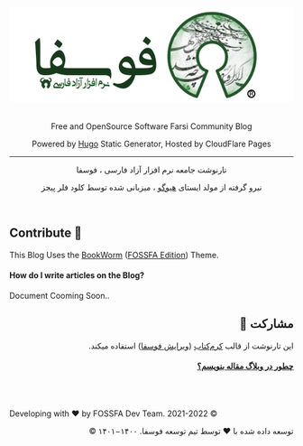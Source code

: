 
<div align="center">

<img src="/static/images/FossfaWide.png">
<br><br>
<!-- <img src="https://img.shields.io/github/languages/code-size/fossfa/blog?style=social">
<img src="https://img.shields.io/github/license/FOSSFA/blog?style=social"> -->

<!-- <a href="https://app.netlify.com/sites/fossfa/deploys"><img src="https://api.netlify.com/api/v1/badges/85842b06-62b3-42dd-9026-cadfbe3fe70b/deploy-status"></a> -->
<!-- <br> -->
Free and OpenSource Software Farsi Community Blog

Powered by [Hugo](https://gohugo.io) Static Generator, Hosted by CloudFlare Pages

---

تارنوشت جامعه نرم افزار آزاد فارسی ، فوسفا

نیرو گرفته از مولد ایستای [هیوگو](https://gohugo.io) ، میزبانی شده توسط کلود فلر پیجز

</div> <br>


## Contribute 🤝

This Blog Uses the [BookWorm](https://github.com/gethugothemes/bookworm) ([FOSSFA Edition](https://github.com/FOSSFA/bookworm-FE)) Theme.

#### How do I write articles on the Blog?

Document Cooming Soon..

<div dir="rtl">

## مشارکت 🤝

این تارنوشت از قالب [کرم‌کتاب](https://github.com/gethugothemes/bookworm) ([ویرایش فوسفا](https://github.com/FOSSFA/bookworm-FE)) استفاده میکند.

#### [چطور در وبلاگ مقاله بنویسم؟](https://github.com/FOSSFA/Blog/blob/Dev/docs/FA.md)

</div>
<br><br>

Developing with ❤️ by FOSSFA Dev Team. 2021-2022 ©

<div dir="rtl">

توسعه داده شده با ❤️ توسط تیم توسعه فوسفا. ۱۴۰۰−۱۴۰۱ ©

</div>
